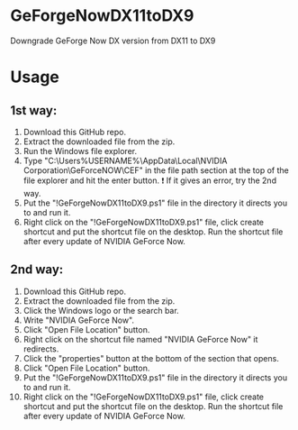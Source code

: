 # GeForgeNowDX11toDX9
Downgrade GeForge Now DX version from DX11 to DX9

# Usage

## 1st way:
1. Download this GitHub repo.
2. Extract the downloaded file from the zip.
3. Run the Windows file explorer.
4. Type "C:\Users\%USERNAME%\AppData\Local\NVIDIA Corporation\GeForceNOW\CEF" in the file path section at the top of the file explorer and hit the enter button.
❗️ If it gives an error, try the 2nd way.
6. Put the "!GeForgeNowDX11toDX9.ps1" file in the directory it directs you to and run it.
7. Right click on the "!GeForgeNowDX11toDX9.ps1" file, click create shortcut and put the shortcut file on the desktop. Run the shortcut file after every update of NVIDIA GeForce Now.

## 2nd way:
1. Download this GitHub repo.
2. Extract the downloaded file from the zip.
3. Click the Windows logo or the search bar.
4. Write "NVIDIA GeForce Now".
5. Click "Open File Location" button.
6. Right click on the shortcut file named "NVIDIA GeForce Now" it redirects.
7. Click the "properties" button at the bottom of the section that opens.
8. Click "Open File Location" button.
9. Put the "!GeForgeNowDX11toDX9.ps1" file in the directory it directs you to and run it.
10. Right click on the "!GeForgeNowDX11toDX9.ps1" file, click create shortcut and put the shortcut file on the desktop. Run the shortcut file after every update of NVIDIA GeForce Now.
